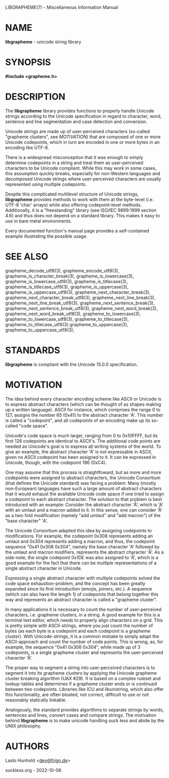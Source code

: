 LIBGRAPHEME(7) - Miscellaneous Information Manual

# NAME

**libgrapheme** - unicode string library

# SYNOPSIS

**#include &lt;grapheme.h>**

# DESCRIPTION

The
**libgrapheme**
library provides functions to properly handle Unicode strings according
to the Unicode specification in regard to character, word, sentence and
line segmentation and case detection and conversion.

Unicode strings are made up of user-perceived characters (so-called
"grapheme clusters",
see
*MOTIVATION*)
that are composed of one or more Unicode codepoints, which in turn
are encoded in one or more bytes in an encoding like UTF-8.

There is a widespread misconception that it was enough to simply
determine codepoints in a string and treat them as user-perceived
characters to be Unicode compliant.
While this may work in some cases, this assumption quickly breaks,
especially for non-Western languages and decomposed Unicode strings
where user-perceived characters are usually represented using multiple
codepoints.

Despite this complicated multilevel structure of Unicode strings,
**libgrapheme**
provides methods to work with them at the byte-level (i.e. UTF-8
'char'
arrays) while also offering codepoint-level methods.
Additionally, it is a
"freestanding"
library (see ISO/IEC 9899:1999 section 4.6) and thus does not depend on
a standard library. This makes it easy to use in bare metal environments.

Every documented function's manual page provides a self-contained
example illustrating the possible usage.

# SEE ALSO

grapheme\_decode\_utf8(3),
grapheme\_encode\_utf8(3),
grapheme\_is\_character\_break(3),
grapheme\_is\_lowercase(3),
grapheme\_is\_lowercase\_utf8(3),
grapheme\_is\_titlecase(3),
grapheme\_is\_titlecase\_utf8(3),
grapheme\_is\_uppercase(3),
grapheme\_is\_uppercase\_utf8(3),
grapheme\_next\_character\_break(3),
grapheme\_next\_character\_break\_utf8(3),
grapheme\_next\_line\_break(3),
grapheme\_next\_line\_break\_utf8(3),
grapheme\_next\_sentence\_break(3),
grapheme\_next\_sentence\_break\_utf8(3),
grapheme\_next\_word\_break(3),
grapheme\_next\_word\_break\_utf8(3),
grapheme\_to\_lowercase(3),
grapheme\_to\_lowercase\_utf8(3),
grapheme\_to\_titlecase(3),
grapheme\_to\_titlecase\_utf8(3)
grapheme\_to\_uppercase(3),
grapheme\_to\_uppercase\_utf8(3),

# STANDARDS

**libgrapheme**
is compliant with the Unicode 15.0.0 specification.

# MOTIVATION

The idea behind every character encoding scheme like ASCII or Unicode
is to express abstract characters (which can be thought of as shapes
making up a written language). ASCII for instance, which comprises the
range 0 to 127, assigns the number 65 (0x41) to the abstract character
'A'.
This number is called a
"codepoint",
and all codepoints of an encoding make up its so-called
"code space".

Unicode's code space is much larger, ranging from 0 to 0x10FFFF, but its
first 128 codepoints are identical to ASCII's. The additional code
points are needed as Unicode's goal is to express all writing systems
of the world.
To give an example, the abstract character
'&#196;'
is not expressable in ASCII, given no ASCII codepoint has been assigned
to it.
It can be expressed in Unicode, though, with the codepoint 196 (0xC4).

One may assume that this process is straightfoward, but as more and
more codepoints were assigned to abstract characters, the Unicode
Consortium (that defines the Unicode standard) was facing a problem:
Many (mostly non-European) languages have such a large amount of
abstract characters that it would exhaust the available Unicode code
space if one tried to assign a codepoint to each abstract character.
The solution to that problem is best introduced with an example: Consider
the abstract character
'&#478;',
which is
'A'
with an umlaut and a macron added to it.
In this sense, one can consider
'&#478;'
as a two-fold modification (namely
"add umlaut"
and
"add macron")
of the
"base character"
'A'.

The Unicode Consortium adapted this idea by assigning codepoints to
modifications.
For example, the codepoint 0x308 represents adding an umlaut and 0x304
represents adding a macron, and thus, the codepoint sequence
"0x41 0x308 0x304",
namely the base character
'A'
followed by the umlaut and macron modifiers, represents the abstract
character
'&#478;'.
As a side-note, the single codepoint 0x1DE was also assigned to
'&#478;',
which is a good example for the fact that there can be multiple
representations of a single abstract character in Unicode.

Expressing a single abstract character with multiple codepoints solved
the code space exhaustion-problem, and the concept has been greatly
expanded since its first introduction (emojis, joiners, etc.). A sequence
(which can also have the length 1) of codepoints that belong together
this way and represents an abstract character is called a
"grapheme cluster".

In many applications it is necessary to count the number of
user-perceived characters, i.e. grapheme clusters, in a string.
A good example for this is a terminal text editor, which needs to
properly align characters on a grid.
This is pretty simple with ASCII-strings, where you just count the number
of bytes (as each byte is a codepoint and each codepoint is a grapheme
cluster).
With Unicode-strings, it is a common mistake to simply adapt the
ASCII-approach and count the number of code points.
This is wrong, as, for example, the sequence
"0x41 0x308 0x304",
while made up of 3 codepoints, is a single grapheme cluster and
represents the user-perceived character
'&#478;'.

The proper way to segment a string into user-perceived characters
is to segment it into its grapheme clusters by applying the Unicode
grapheme cluster breaking algorithm (UAX #29).
It is based on a complex ruleset and lookup-tables and determines if a
grapheme cluster ends or is continued between two codepoints.
Libraries like ICU and libunistring, which also offer this functionality,
are often bloated, not correct, difficult to use or not reasonably
statically linkable.

Analogously, the standard provides algorithms to separate strings by
words, sentences and lines, convert cases and compare strings.
The motivation behind
**libgrapheme**
is to make unicode handling suck less and abide by the UNIX philosophy.

# AUTHORS

Laslo Hunhold &lt;[dev@frign.de](mailto:dev@frign.de)&gt;

suckless.org - 2022-10-06
